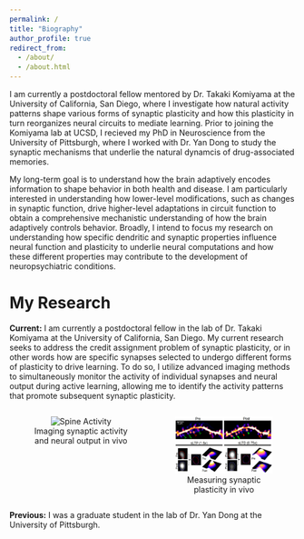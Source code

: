 ```yaml
---
permalink: /
title: "Biography"
author_profile: true
redirect_from: 
  - /about/
  - /about.html
---
```


I am currently a postdoctoral fellow mentored by Dr. Takaki Komiyama at the University of California, San Diego, where I investigate how natural activity patterns shape various forms of synaptic plasticity and how this plasticity in turn reorganizes neural circuits to mediate learning. Prior to joining the Komiyama lab at UCSD, I recieved my PhD in Neuroscience from the University of Pittsburgh, where I worked with Dr. Yan Dong to study the synaptic mechanisms that underlie the natural dynamcis of drug-associated memories. 

My long-term goal is to understand how the brain adaptively encodes information to shape behavior in both health and disease. I am particularly interested in understanding how lower-level modifications, such as changes in synaptic function, drive higher-level adaptations in circuit function to obtain a comprehensive mechanistic understanding of how the brain adaptively controls behavior. Broadly, I intend to focus my research on understanding how specific dendritic and synaptic properties influence neural function and plasticity to underlie neural computations and how these different properties may contribute to the development of neuropsychiatric conditions.

My Research
======
**Current:** I am currently a postdoctoral fellow in the lab of Dr. Takaki Komiyama at the University of California, San Diego. My current research seeks to address the credit assignment problem of synaptic plasticity, or in other words how are specific synapses selected to undergo different forms of plasticity to drive learning. To do so, I utilize advanced imaging methods to simultaneously monitor the activity of individual synapses and neural output during active learning, allowing me to identify the activity patterns that promote subsequent synaptic plasticity. 
<div style="display: flex;">
  <figure style="text-align:center; flex:1;">
      <img src="/images/Spine_Activity.gif" alt="Spine Activity" height="100px"/>
      <figcaption styles="text-align: center;">Imaging synaptic activity and neural output in vivo</figcaption>
  </figure>
  <figure style="text-align:center; flex:1;">
      <img src="/images/Plasticity.png" alt="Spine Plasticity" height="100px"/>
      <figcaption styles="text-align: center;">Measuring synaptic plasticity in vivo</figcaption>
  </figure>
</div>

**Previous:** I was a graduate student in the lab of Dr. Yan Dong at the University of Pittsburgh. 


